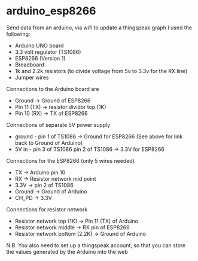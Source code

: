 # arduino_esp8266
Send data from an arduino, via wifi to update a thingspeak graph
I used the following:
- Arduino UNO board
- 3.3 volt regulator (TS1086)
- ESP8266 (Version 1)
- Breadboard
- 1k and 2.2k resistors (to divide voltage from 5v to 3.3v for the RX line)
- Jumper wires

Connections to the Arduino board are
- Ground      -> Ground of ESP8266
- Pin 11 (TX) -> resistor dividor top (1K)
- Pin 10 (RX) -> TX of ESP8266

Connections of separate 5V power supply
- ground   - pin 1 of TS1086 -> Ground for ESP8266 (See above for link back to Ground of Arduino)
- 5V in    - pin 3 of TS1086
             pin 2 of TS1086 -> 3.3V for ESP8266

Connections for the ESP8266 (only 5 wires needed)
- TX     -> Arduino pin 10
- RX     -> Resistor network mid point
- 3.3V   -> pin 2 of TS1086
- Ground -> Ground of Arduino
- CH_PD  -> 3.3V 

Connections for resistor network
- Resistor network top (1K)      -> Pin 11 (TX) of Arduino
- Resistor network middle        -> RX pin of ESP8266
- Resistor network bottom (2.2K) -> Ground of Arduino

N.B. You also need to set up a thingspeak account, so that you can store the values generated by the Arduino into the web
